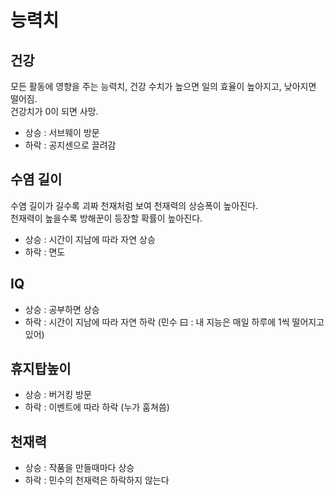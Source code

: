 능력치
====

건강
----
모든 활동에 영향을 주는 능력치, 건강 수치가 높으면 일의 효율이 높아지고, 낮아지면 떨어짐.<br>
건강치가 0이 되면 사망.
* 상승 : 서브웨이 방문
* 하락 : 공지센으로 끌려감

수염 길이
----
수염 길이가 길수록 괴짜 천재처럼 보여 천재력의 상승폭이 높아진다.<br>
천재력이 높을수록 방해꾼이 등장할 확률이 높아진다.
* 상승 : 시간이 지남에 따라 자연 상승
* 하락 : 면도

IQ
----
* 상승 : 공부하면 상승
* 하락 : 시간이 지남에 따라 자연 하락 (민수 曰 : 내 지능은 매일 하루에 1씩 떨어지고있어)

휴지탑높이
----
* 상승 : 버거킹 방문
* 하락 : 이벤트에 따라 하락 (누가 훔쳐씀)

천재력
----
* 상승 : 작품을 만들때마다 상승
* 하락 : 민수의 천재력은 하락하지 않는다
